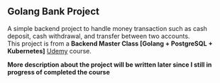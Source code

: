 ## Golang Bank Project

A simple backend project to handle money transaction such as cash deposit, cash withdrawal, and transfer between two accounts.<br>
This project is from a **Backend Master Class [Golang + PostgreSQL + Kubernetes]** [Udemy](https://www.udemy.com/course/backend-master-class-golang-postgresql-kubernetes/) course.


**More description about the project will be written later since I still in progress of completed the course**